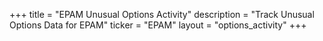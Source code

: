 +++
title = "EPAM Unusual Options Activity"
description = "Track Unusual Options Data for EPAM"
ticker = "EPAM"
layout = "options_activity"
+++

